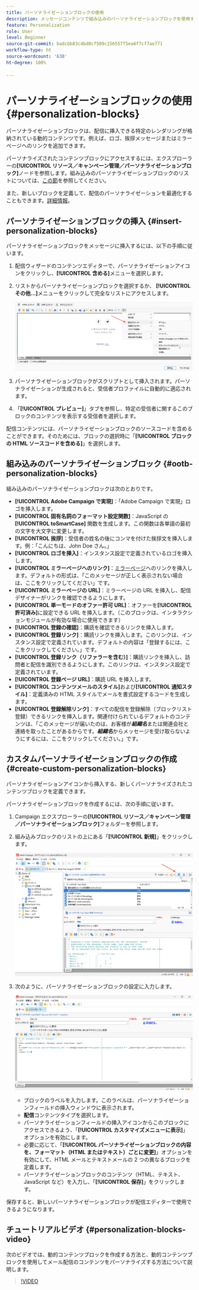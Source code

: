 ```yaml
---
title: パーソナライゼーションブロックの使用
description: メッセージコンテンツで組み込みのパーソナライゼーションブロックを使用する方法を学ぶ
feature: Personalization
role: User
level: Beginner
source-git-commit: badcbb83c4bd0cf509c156557f5ea6f7cf7ae771
workflow-type: ht
source-wordcount: '638'
ht-degree: 100%

---
```



# パーソナライゼーションブロックの使用{#personalization-blocks}

パーソナライゼーションブロックは、配信に挿入できる特定のレンダリングが格納されている動的コンテンツです。例えば、ロゴ、挨拶メッセージまたはミラーページへのリンクを追加できます。

 パーソナライズされたコンテンツブロックにアクセスするには、エクスプローラーの&#x200B;**[!UICONTROL リソース／キャンペーン管理／パーソナライゼーションブロック]**&#x200B;ノードを参照します。組み込みのパーソナライゼーションブロックのリストについては、[この節](#ootb-personalization-blocks)を参照してください。

また、新しいブロックを定義して、配信のパーソナライゼーションを最適化することもできます。[詳細情報](#create-custom-personalization-blocks)。

## パーソナライゼーションブロックの挿入 {#insert-personalization-blocks}

パーソナライゼーションブロックをメッセージに挿入するには、以下の手順に従います。

1. 配信ウィザードのコンテンツエディターで、パーソナライゼーションアイコンをクリックし、**[!UICONTROL 含める]**&#x200B;メニューを選択します。
1. リストからパーソナライゼーションブロックを選択するか、 **[!UICONTROL その他…]**&#x200B;メニューをクリックして完全なリストにアクセスします。

   ![](assets/perso-content-block.png)

1. パーソナライゼーションブロックがスクリプトとして挿入されます。パーソナライゼーションが生成されると、受信者プロファイルに自動的に適応されます。
1. 「**[!UICONTROL プレビュー]**」タブを参照し、特定の受信者に関するこのブロックのコンテンツを表示する受信者を選択します。

配信コンテンツには、パーソナライゼーションブロックのソースコードを含めることができます。そのためには、ブロックの選択時に「**[!UICONTROL ブロックの HTML ソースコードを含める]**」を選択します。

## 組み込みのパーソナライゼーションブロック {#ootb-personalization-blocks}

組み込みのパーソナライゼーションブロックは次のとおりです。

* **[!UICONTROL Adobe Campaign で実現]**：「Adobe Campaign で実現」ロゴを挿入します。
* **[!UICONTROL 固有名詞のフォーマット設定関数]**：JavaScript の **[!UICONTROL toSmartCase]** 関数を生成します。この関数は各単語の最初の文字を大文字に変更します。
* **[!UICONTROL 挨拶]**：受信者の姓名の後にコンマを付けた挨拶文を挿入します。例：「こんにちは、John Doe さん。」
* **[!UICONTROL ロゴを挿入]**：インスタンス設定で定義されているロゴを挿入します。
* **[!UICONTROL ミラーページへのリンク]**：[ミラーページ](mirror-page.md)へのリンクを挿入します。デフォルトの形式は、「このメッセージが正しく表示されない場合は、ここをクリックしてください」です。
* **[!UICONTROL ミラーページの URL]**：ミラーページの URL を挿入し、配信デザイナーがリンクを確認できるようにします。
* **[!UICONTROL 単一モードのオファー許可 URL]**：オファーを&#x200B;**[!UICONTROL 許可済み]**&#x200B;に設定できる URL を挿入します。（このブロックは、インタラクションモジュールが有効な場合に使用できます）
* **[!UICONTROL 登録の確認]**：購読を確認できるリンクを挿入します。
* **[!UICONTROL 登録リンク]**：購読リンクを挿入します。このリンクは、インスタンス設定で定義されています。デフォルトの内容は「登録するには、ここをクリックしてください。」です。
* **[!UICONTROL 登録リンク（リファラーを含む）]**：購読リンクを挿入し、訪問者と配信を識別できるようにします。このリンクは、インスタンス設定で定義されています。
* **[!UICONTROL 登録ページ URL]**：購読 URL を挿入します。
* **[!UICONTROL コンテンツメールのスタイル]**&#x200B;および&#x200B;**[!UICONTROL 通知スタイル]**：定義済みの HTML スタイルでメールを書式設定するコードを生成します。
* **[!UICONTROL 登録解除リンク]**：すべての配信を登録解除（ブロックリスト登録）できるリンクを挿入します。関連付けられているデフォルトのコンテンツは、「このメッセージが届いたのは、お客様が&#x200B;***組織名***&#x200B;または関連会社と連絡を取ったことがあるからです。***組織名***&#x200B;からメッセージを受け取らないようにするには、ここをクリックしてください。」です。

## カスタムパーソナライゼーションブロックの作成 {#create-custom-personalization-blocks}

パーソナライゼーションアイコンから挿入する、新しくパーソナライズされたコンテンツブロックを定義できます。

パーソナライゼーションブロックを作成するには、次の手順に従います。

1. Campaign エクスプローラーの&#x200B;**[!UICONTROL リソース／キャンペーン管理／パーソナライゼーションブロック]**&#x200B;フォルダーを参照します。
1. 組み込みブロックのリストの上にある「**[!UICONTROL 新規]**」をクリックします。

   ![](assets/perso-new-block.png)

1. 次のように、パーソナライゼーションブロックの設定に入力します。

   ![](assets/perso-custom-block.png)

   * ブロックのラベルを入力します。このラベルは、パーソナライゼーションフィールドの挿入ウィンドウに表示されます。
   * **配信**&#x200B;コンテンツタイプを選択します。
   * パーソナライゼーションフィールドの挿入アイコンからこのブロックにアクセスできるよう、「**[!UICONTROL カスタマイズメニューに表示]**」オプションを有効にします。
   * 必要に応じて、「**[!UICONTROL パーソナライゼーションブロックの内容を、フォーマット（HTML またはテキスト）ごとに変更]**」オプションを有効にして、HTML メールとテキストメールの 2 つの異なるブロックを定義します。
   * パーソナライゼーションブロックのコンテンツ（HTML、テキスト、JavaScript など）を入力し、「**[!UICONTROL 保存]**」をクリックします。

保存すると、新しいパーソナライゼーションブロックが配信エディターで使用できるようになります。

## チュートリアルビデオ {#personalization-blocks-video}

次のビデオでは、動的コンテンツブロックを作成する方法と、動的コンテンツブロックを使用してメール配信のコンテンツをパーソナライズする方法について説明します。

>[!VIDEO](https://video.tv.adobe.com/v/342088?quality=12)



